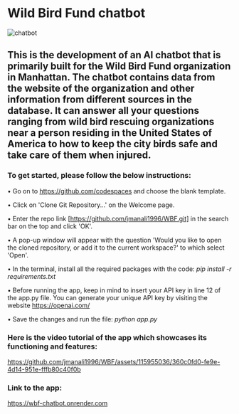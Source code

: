 # Wild Bird Fund chatbot
![chatbot](https://github.com/jmanali1996/WBF-Chatbot/assets/115955036/bc09c378-ed7b-4227-893d-fd898014dc70)

## This is the development of an AI chatbot that is primarily built for the Wild Bird Fund organization in Manhattan. The chatbot contains data from the website of the organization and other information from different sources in the database. It can answer all your questions ranging from wild bird rescuing organizations near a person residing in the United States of America to how to keep the city birds safe and take care of them when injured.

### To get started, please follow the below instructions:

• Go on to https://github.com/codespaces and choose the blank template.

• Click on 'Clone Git Repository...' on the Welcome page.

• Enter the repo link [https://github.com/jmanali1996/WBF.git] in the search bar on the top and click 'OK'.

• A pop-up window will appear with the question 'Would you like to open the cloned repository, or add it to the current workspace?' to which select 'Open'.

• In the terminal, install all the required packages with the code: _pip install -r requirements.txt_

• Before running the app, keep in mind to insert your API key in line 12 of the app.py file. You can generate your unique API key by visiting the website https://openai.com/  

• Save the changes and run the file: _python app.py_


### Here is the video tutorial of the app which showcases its functioning and features:

https://github.com/jmanali1996/WBF/assets/115955036/360c0fd0-fe9e-4d14-951e-fffb80c40f0b


### Link to the app:

https://wbf-chatbot.onrender.com
